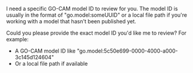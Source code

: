 I need a specific GO-CAM model ID to review for you. The model ID is usually in the format of "go.model:someUUID" or a local file path if you're working with a model that hasn't been published yet.

Could you please provide the exact model ID you'd like me to review? For example:
- A GO-CAM model ID like "go.model:5c50e699-0000-4000-a000-3c145d124604"
- Or a local file path if available